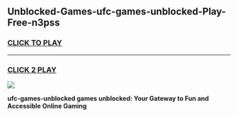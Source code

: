 
## Unblocked-Games-ufc-games-unblocked-Play-Free-n3pss
<h3>
<a href="https://premium76.site?title=ufc-games-unblocked&ref=23A">CLICK TO PLAY</a></h3>
<hr>

<h3>
<a href="https://premium76.site?title=ufc-games-unblocked&ref=23A">CLICK 2 PLAY</a>
  
</h3>

<a href="https://premium76.site?title=ufc-games-unblocked&ref=23A"><img src="https://clearcache.store/games.png"></a>


**ufc-games-unblocked games unblocked: Your Gateway to Fun and Accessible Online Gaming**
